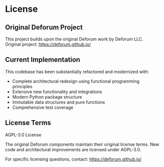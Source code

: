 # License

## Original Deforum Project
This project builds upon the original Deforum work by Deforum LLC.
Original project: https://deforum.github.io/

## Current Implementation
This codebase has been substantially refactored and modernized with:
- Complete architectural redesign using functional programming principles
- Extensive new functionality and integrations
- Modern Python package structure
- Immutable data structures and pure functions
- Comprehensive test coverage

## License Terms
AGPL-3.0 License

The original Deforum components maintain their original license terms.
New code and architectural improvements are licensed under AGPL-3.0.

For specific licensing questions, contact: https://deforum.github.io/ 